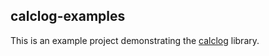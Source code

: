 ## calclog-examples

This is an example project demonstrating the [calclog](https://github.com/dwestheide/calclog) library.
